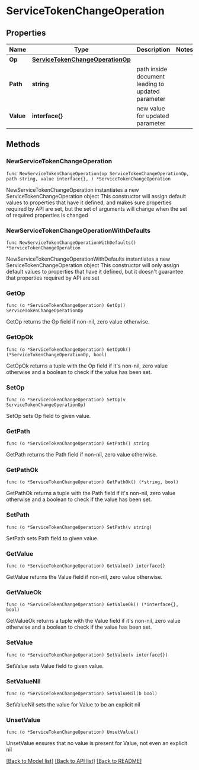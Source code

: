 # ServiceTokenChangeOperation

## Properties

Name | Type | Description | Notes
------------ | ------------- | ------------- | -------------
**Op** | [**ServiceTokenChangeOperationOp**](ServiceTokenChangeOperationOp.md) |  | 
**Path** | **string** | path inside document leading to updated parameter | 
**Value** | **interface{}** | new value for updated parameter | 

## Methods

### NewServiceTokenChangeOperation

`func NewServiceTokenChangeOperation(op ServiceTokenChangeOperationOp, path string, value interface{}, ) *ServiceTokenChangeOperation`

NewServiceTokenChangeOperation instantiates a new ServiceTokenChangeOperation object
This constructor will assign default values to properties that have it defined,
and makes sure properties required by API are set, but the set of arguments
will change when the set of required properties is changed

### NewServiceTokenChangeOperationWithDefaults

`func NewServiceTokenChangeOperationWithDefaults() *ServiceTokenChangeOperation`

NewServiceTokenChangeOperationWithDefaults instantiates a new ServiceTokenChangeOperation object
This constructor will only assign default values to properties that have it defined,
but it doesn't guarantee that properties required by API are set

### GetOp

`func (o *ServiceTokenChangeOperation) GetOp() ServiceTokenChangeOperationOp`

GetOp returns the Op field if non-nil, zero value otherwise.

### GetOpOk

`func (o *ServiceTokenChangeOperation) GetOpOk() (*ServiceTokenChangeOperationOp, bool)`

GetOpOk returns a tuple with the Op field if it's non-nil, zero value otherwise
and a boolean to check if the value has been set.

### SetOp

`func (o *ServiceTokenChangeOperation) SetOp(v ServiceTokenChangeOperationOp)`

SetOp sets Op field to given value.


### GetPath

`func (o *ServiceTokenChangeOperation) GetPath() string`

GetPath returns the Path field if non-nil, zero value otherwise.

### GetPathOk

`func (o *ServiceTokenChangeOperation) GetPathOk() (*string, bool)`

GetPathOk returns a tuple with the Path field if it's non-nil, zero value otherwise
and a boolean to check if the value has been set.

### SetPath

`func (o *ServiceTokenChangeOperation) SetPath(v string)`

SetPath sets Path field to given value.


### GetValue

`func (o *ServiceTokenChangeOperation) GetValue() interface{}`

GetValue returns the Value field if non-nil, zero value otherwise.

### GetValueOk

`func (o *ServiceTokenChangeOperation) GetValueOk() (*interface{}, bool)`

GetValueOk returns a tuple with the Value field if it's non-nil, zero value otherwise
and a boolean to check if the value has been set.

### SetValue

`func (o *ServiceTokenChangeOperation) SetValue(v interface{})`

SetValue sets Value field to given value.


### SetValueNil

`func (o *ServiceTokenChangeOperation) SetValueNil(b bool)`

 SetValueNil sets the value for Value to be an explicit nil

### UnsetValue
`func (o *ServiceTokenChangeOperation) UnsetValue()`

UnsetValue ensures that no value is present for Value, not even an explicit nil

[[Back to Model list]](../README.md#documentation-for-models) [[Back to API list]](../README.md#documentation-for-api-endpoints) [[Back to README]](../README.md)


